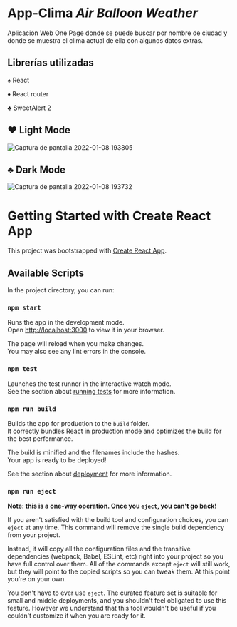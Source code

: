 # App-Clima *Air Balloon Weather*
Aplicación Web One Page donde se puede buscar por nombre de ciudad y donde se muestra el clima actual de ella con algunos datos extras.

## Librerías utilizadas

♠ React

♦ React router

♣ SweetAlert 2

## ♥ Light Mode

![Captura de pantalla 2022-01-08 193805](https://user-images.githubusercontent.com/91910994/148665682-ad310ae0-15ab-4489-8d74-36d263c929f9.png)

## ♣ Dark Mode

![Captura de pantalla 2022-01-08 193732](https://user-images.githubusercontent.com/91910994/148665698-374e44f7-a1ec-4f2d-bca6-b2c62ce4733c.png)


# Getting Started with Create React App

This project was bootstrapped with [Create React App](https://github.com/facebook/create-react-app).

## Available Scripts

In the project directory, you can run:

### `npm start`

Runs the app in the development mode.\
Open [http://localhost:3000](http://localhost:3000) to view it in your browser.

The page will reload when you make changes.\
You may also see any lint errors in the console.

### `npm test`

Launches the test runner in the interactive watch mode.\
See the section about [running tests](https://facebook.github.io/create-react-app/docs/running-tests) for more information.

### `npm run build`

Builds the app for production to the `build` folder.\
It correctly bundles React in production mode and optimizes the build for the best performance.

The build is minified and the filenames include the hashes.\
Your app is ready to be deployed!

See the section about [deployment](https://facebook.github.io/create-react-app/docs/deployment) for more information.

### `npm run eject`

**Note: this is a one-way operation. Once you `eject`, you can't go back!**

If you aren't satisfied with the build tool and configuration choices, you can `eject` at any time. This command will remove the single build dependency from your project.

Instead, it will copy all the configuration files and the transitive dependencies (webpack, Babel, ESLint, etc) right into your project so you have full control over them. All of the commands except `eject` will still work, but they will point to the copied scripts so you can tweak them. At this point you're on your own.

You don't have to ever use `eject`. The curated feature set is suitable for small and middle deployments, and you shouldn't feel obligated to use this feature. However we understand that this tool wouldn't be useful if you couldn't customize it when you are ready for it.
